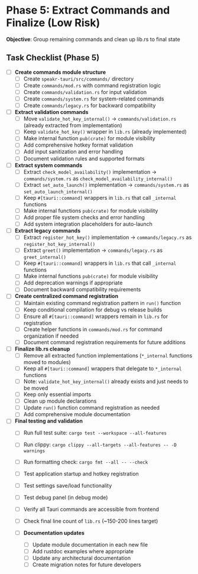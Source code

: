 # Phase 5: Extract Commands and Finalize (Low Risk)

**Objective**: Group remaining commands and clean up lib.rs to final state

## Task Checklist (Phase 5)

- [ ] **Create commands module structure**
  - [ ] Create `speakr-tauri/src/commands/` directory
  - [ ] Create `commands/mod.rs` with command registration logic
  - [ ] Create `commands/validation.rs` for input validation
  - [ ] Create `commands/system.rs` for system-related commands
  - [ ] Create `commands/legacy.rs` for backward compatibility

- [ ] **Extract validation commands**
  - [ ] Move `validate_hot_key_internal()` → `commands/validation.rs` (already extracted from
        implementation)
  - [ ] Keep `validate_hot_key()` wrapper in `lib.rs` (already implemented)
  - [ ] Make internal function `pub(crate)` for module visibility
  - [ ] Add comprehensive hotkey format validation
  - [ ] Add input sanitization and error handling
  - [ ] Document validation rules and supported formats

- [ ] **Extract system commands**
  - [ ] Extract `check_model_availability()` implementation → `commands/system.rs` as
        `check_model_availability_internal()`
  - [ ] Extract `set_auto_launch()` implementation → `commands/system.rs` as
        `set_auto_launch_internal()`
  - [ ] Keep `#[tauri::command]` wrappers in `lib.rs` that call `_internal` functions
  - [ ] Make internal functions `pub(crate)` for module visibility
  - [ ] Add proper file system checks and error handling
  - [ ] Add system integration placeholders for auto-launch

- [ ] **Extract legacy commands**
  - [ ] Extract `register_hot_key()` implementation → `commands/legacy.rs` as
        `register_hot_key_internal()`
  - [ ] Extract `greet()` implementation → `commands/legacy.rs` as `greet_internal()`
  - [ ] Keep `#[tauri::command]` wrappers in `lib.rs` that call `_internal` functions
  - [ ] Make internal functions `pub(crate)` for module visibility
  - [ ] Add deprecation warnings if appropriate
  - [ ] Document backward compatibility requirements

- [ ] **Create centralized command registration**
  - [ ] Maintain existing command registration pattern in `run()` function
  - [ ] Keep conditional compilation for debug vs release builds
  - [ ] Ensure all `#[tauri::command]` wrappers remain in `lib.rs` for registration
  - [ ] Create helper functions in `commands/mod.rs` for command organization if needed
  - [ ] Document command registration requirements for future additions

- [ ] **Finalize lib.rs cleanup**
  - [ ] Remove all extracted function implementations (`*_internal` functions moved to modules)
  - [ ] Keep all `#[tauri::command]` wrappers that delegate to `*_internal` functions
  - [ ] Note: `validate_hot_key_internal()` already exists and just needs to be moved
  - [ ] Keep only essential imports
  - [ ] Clean up module declarations
  - [ ] Update `run()` function command registration as needed
  - [ ] Add comprehensive module documentation

- [ ] **Final testing and validation**
  - [ ] Run full test suite: `cargo test --workspace --all-features`
  - [ ] Run clippy: `cargo clippy --all-targets --all-features -- -D warnings`
  - [ ] Run formatting check: `cargo fmt --all -- --check`
  - [ ] Test application startup and hotkey registration
  - [ ] Test settings save/load functionality
  - [ ] Test debug panel (in debug mode)
  - [ ] Verify all Tauri commands are accessible from frontend
  - [ ] Check final line count of `lib.rs` (~150-200 lines target)

  - [ ] **Documentation updates**
    - [ ] Update module documentation in each new file
    - [ ] Add rustdoc examples where appropriate
    - [ ] Update any architectural documentation
    - [ ] Create migration notes for future developers
